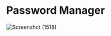 # Password Manager

![Screenshot (1518)](https://github.com/Chaitya02/Password-Manager-Project/assets/112513370/6d3be54a-357a-422b-a7a7-e0eb8aaf4882)
